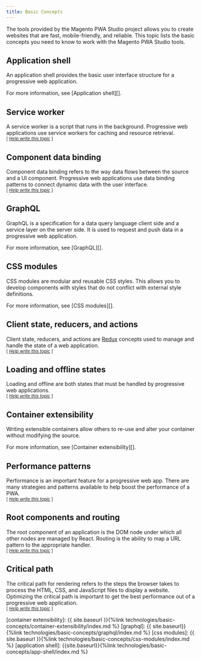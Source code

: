 ```yaml
---
title: Basic Concepts
---
```


The tools provided by the Magento PWA Studio project allows you to create websites that are fast, mobile-friendly, and reliable.
This topic lists the basic concepts you need to know to work with the Magento PWA Studio tools.

## Application shell

An application shell provides the basic user interface structure for a progressive web application.

For more information, see [Application shell][].

## Service worker

A service worker is a script that runs in the background.
Progressive web applications use service workers for caching and resource retrieval.  
<sub>[ _[Help write this topic][service worker]_ ]</sub>

## Component data binding

Component data binding refers to the way data flows between the source and a UI component.
Progressive web applications use data binding patterns to connect dynamic data with the user interface.  
<sub>[ _[Help write this topic][component data binding]_ ]</sub>

## GraphQL

GraphQL is a specification for a data query language client side and a service layer on the server side.
It is used to request and push data in a progressive web application.

For more information, see [GraphQL][].

## CSS modules

CSS modules are modular and reusable CSS styles.
This allows you to develop components with styles that do not conflict with external style definitions.

For more information, see [CSS modules][].

## Client state, reducers, and actions

Client state, reducers, and actions are [Redux][] concepts used to manage and handle the state of a web application.  
<sub>[ _[Help write this topic][client state, reducers, and actions]_ ]</sub>

## Loading and offline states

Loading and offline are both states that must be handled by progressive web applications.  
<sub>[ _[Help write this topic][loading and offline states]_ ]</sub>

## Container extensibility

Writing extensible containers allow others to re-use and alter your container without modifying the source.

For more information, see [Container extensibility][].

## Performance patterns

Performance is an important feature for a progressive web app.
There are many strategies and patterns available to help boost the performance of a PWA.  
<sub>[ _[Help write this topic][performance patterns]_ ]</sub>

## Root components and routing

The root component of an application is the DOM node under which all other nodes are managed by React.
Routing is the ability to map a URL pattern to the appropriate handler.  
<sub>[ _[Help write this topic][root components and routing]_ ]</sub>

## Critical path

The critical path for rendering refers to the steps the browser takes to process the HTML, CSS, and JavaScript files to display a website.
Optimizing the critical path is important to get the best performance out of a progressive web application.  
<sub>[ _[Help write this topic][critical path]_ ]</sub>

[container extensibility]: {{ site.baseurl }}{%link technologies/basic-concepts/container-extensibility/index.md %}
[graphql]: {{ site.baseurl}}{%link technologies/basic-concepts/graphql/index.md %}
[css modules]: {{ site.baseurl }}{%link technologies/basic-concepts/css-modules/index.md %}
[application shell]: {{site.baseurl}}{%link technologies/basic-concepts/app-shell/index.md %}

[redux]: https://redux.js.org/introduction/core-concepts
[service worker]: https://github.com/magento-research/pwa-studio
[component data binding]: https://github.com/magento-research/pwa-studio
[client state, reducers, and actions]: https://github.com/magento-research/pwa-studio
[loading and offline states]: https://github.com/magento-research/pwa-studio
[performance patterns]: https://github.com/magento-research/pwa-studio
[root components and routing]: https://github.com/magento-research/pwa-studio
[critical path]: https://github.com/magento-research/pwa-studio
